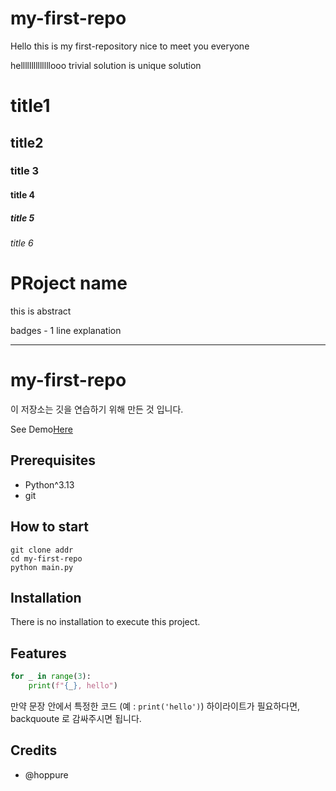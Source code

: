 # my-first-repo
Hello this is my first-repository
nice to meet you everyone

hellllllllllllllooo
trivial solution is unique solution
# title1
## title2
### title 3
#### title 4
##### title 5
###### title 6


# PRoject name

this is abstract

badges - 1 line explanation

----------

# my-first-repo

이 저장소는 깃을 연습하기 위해 만든 것 입니다.

See Demo[Here](https://www.google.com/)

## Prerequisites

 - Python^3.13
 - git

## How to start

```shell
git clone addr
cd my-first-repo
python main.py
```

## Installation

There is no installation to execute this project.

## Features

```python
for _ in range(3):
    print(f"{_}, hello")
```

만약 문장 안에서 특정한 코드 (예 :  `print('hello')`) 하이라이트가 필요하다면, backquoute 로 감싸주시면 됩니다.


## Credits

 - @hoppure
